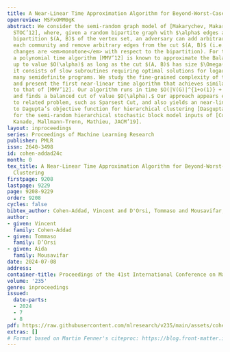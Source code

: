 ```yaml
---
title: A Near-Linear Time Approximation Algorithm for Beyond-Worst-Case Graph Clustering
openreview: MSFxOMM0gK
abstract: We consider the semi-random graph model of [Makarychev, Makarychev and Vijayaraghavan,
  STOC’12], where, given a random bipartite graph with $\alpha$ edges and an unknown
  bipartition $(A, B)$ of the vertex set, an adversary can add arbitrary edges inside
  each community and remove arbitrary edges from the cut $(A, B)$ (i.e. all adversarial
  changes are <em>monotone</em> with respect to the bipartition). For this model,
  a polynomial time algorithm [MMV’12] is known to approximate the Balanced Cut problem
  up to value $O(\alpha)$ as long as the cut $(A, B)$ has size $\Omega(\alpha)$. However,
  it consists of slow subroutines requiring optimal solutions for logarithmically
  many semidefinite programs. We study the fine-grained complexity of the problem
  and present the first near-linear time algorithm that achieves similar performances
  to that of [MMV’12]. Our algorithm runs in time $O(|V(G)|^{1+o(1)} + |E(G)|^{1+o(1)})$
  and finds a balanced cut of value $O(\alpha).$ Our approach appears easily extendible
  to related problem, such as Sparsest Cut, and also yields an near-linear time $O(1)$-approximation
  to Dagupta’s objective function for hierarchical clustering [Dasgupta, STOC’16]
  for the semi-random hierarchical stochastic block model inputs of [Cohen-Addad,
  Kanade, Mallmann-Trenn, Mathieu, JACM’19].
layout: inproceedings
series: Proceedings of Machine Learning Research
publisher: PMLR
issn: 2640-3498
id: cohen-addad24c
month: 0
tex_title: A Near-Linear Time Approximation Algorithm for Beyond-Worst-Case Graph
  Clustering
firstpage: 9208
lastpage: 9229
page: 9208-9229
order: 9208
cycles: false
bibtex_author: Cohen-Addad, Vincent and D'Orsi, Tommaso and Mousavifar, Aida
author:
- given: Vincent
  family: Cohen-Addad
- given: Tommaso
  family: D’Orsi
- given: Aida
  family: Mousavifar
date: 2024-07-08
address:
container-title: Proceedings of the 41st International Conference on Machine Learning
volume: '235'
genre: inproceedings
issued:
  date-parts:
  - 2024
  - 7
  - 8
pdf: https://raw.githubusercontent.com/mlresearch/v235/main/assets/cohen-addad24c/cohen-addad24c.pdf
extras: []
# Format based on Martin Fenner's citeproc: https://blog.front-matter.io/posts/citeproc-yaml-for-bibliographies/
---
```

